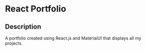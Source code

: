 # React Portfolio

## Description
A portfolio created using React.js and MaterialUI that displays all my projects.
